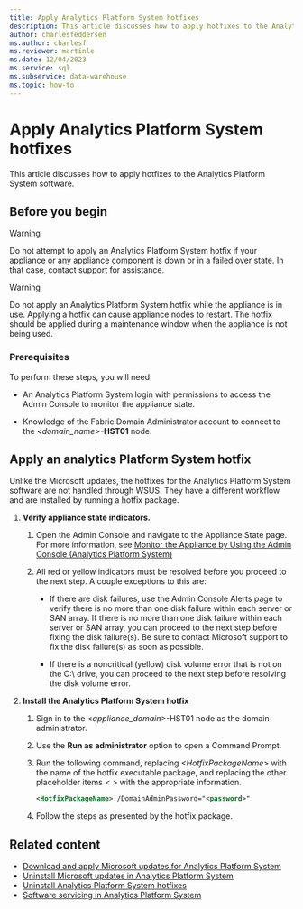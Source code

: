 ```yaml
---
title: Apply Analytics Platform System hotfixes
description: This article discusses how to apply hotfixes to the Analytics Platform System software.
author: charlesfeddersen
ms.author: charlesf
ms.reviewer: martinle
ms.date: 12/04/2023
ms.service: sql
ms.subservice: data-warehouse
ms.topic: how-to
---
```


# Apply Analytics Platform System hotfixes
This article discusses how to apply hotfixes to the Analytics Platform System software.  
  
## Before you begin
  
> [!WARNING]  
> Do not attempt to apply an Analytics Platform System hotfix if your appliance or any appliance component is down or in a failed over state. In that case, contact support for assistance.  
  
> [!WARNING]  
> Do not apply an Analytics Platform System hotfix while the appliance is in use. Applying a hotfix can cause appliance nodes to restart. The hotfix should be applied during a maintenance window when the appliance is not being used.  
  
### Prerequisites
To perform these steps, you will need:  
  
-   An Analytics Platform System login with permissions to access the Admin Console to monitor the appliance state. <!-- MISSING LINKS See [Grant Permissions to Use the Admin Console (SQL Server PDW)](../sqlpdw/grant-permissions-to-use-the-admin-console-sql-server-pdw.md).  -->  
  
-   Knowledge of the Fabric Domain Administrator account to connect to the _<domain_name>_**-HST01** node.  
  
## <a id="HowToInstallPDW"></a> Apply an analytics Platform System hotfix
Unlike the Microsoft updates, the hotfixes for the Analytics Platform System software are not handled through WSUS. They have a different workflow and are installed by running a hotfix package.  
  
1. **Verify appliance state indicators.**  
  
    1. Open the Admin Console and navigate to the Appliance State page. For more information, see [Monitor the Appliance by Using the Admin Console (Analytics Platform System)](monitor-the-appliance-by-using-the-admin-console.md)  
  
    1. All red or yellow indicators must be resolved before you proceed to the next step. A couple exceptions to this are:  
  
        -   If there are disk failures, use the Admin Console Alerts page to verify there is no more than one disk failure within each server or SAN array. If there is no more than one disk failure within each server or SAN array, you can proceed to the next step before fixing the disk failure(s). Be sure to contact Microsoft support to fix the disk failure(s) as soon as possible.  
  
        -   If there is a noncritical (yellow) disk volume error that is not on the C:\ drive, you can proceed to the next step before resolving the disk volume error.  
  
1. **Install the Analytics Platform System hotfix**  
  
    1. Sign in to the <*appliance_domain*>-HST01 node as the domain administrator.  
  
    1. Use the **Run as administrator** option to open a Command Prompt.  
  
    1. Run the following command, replacing *\<HotfixPackageName\>* with the name of the hotfix executable package, and replacing the other placeholder items *<  >* with the appropriate information.  
  
        ```xml
        <HotfixPackageName> /DomainAdminPassword="<password>"  
        ```  
  
    1. Follow the steps as presented by the hotfix package.  
  
## Related content

- [Download and apply Microsoft updates for Analytics Platform System](download-and-apply-microsoft-updates.md)
- [Uninstall Microsoft updates in Analytics Platform System](uninstall-microsoft-updates.md)
- [Uninstall Analytics Platform System hotfixes](uninstall-analytics-platform-system-hotfixes.md)
- [Software servicing in Analytics Platform System](software-servicing.md)
